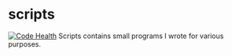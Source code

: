 # scripts
[![Code Health](https://landscape.io/github/jorisvansteenbrugge/scripts/master/landscape.svg?style=flat)](https://landscape.io/github/jorisvansteenbrugge/scripts/master)
Scripts contains small programs I wrote for various purposes.

